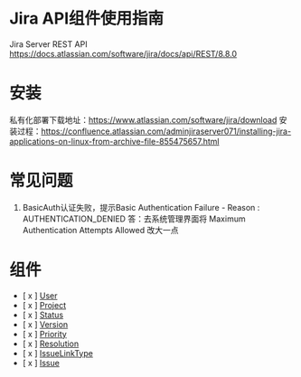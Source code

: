 # Jira API组件使用指南
Jira Server REST API 
https://docs.atlassian.com/software/jira/docs/api/REST/8.8.0

# 安装
私有化部署下载地址：https://www.atlassian.com/software/jira/download
安装过程：https://confluence.atlassian.com/adminjiraserver071/installing-jira-applications-on-linux-from-archive-file-855475657.html

# 常见问题
1. BasicAuth认证失败，提示Basic Authentication Failure - Reason : AUTHENTICATION_DENIED
答：去系统管理界面将 Maximum Authentication Attempts Allowed 改大一点

# 组件
* [ x ] [User](./service_user.go)
* [ x ] [Project](./service_project.go)
* [ x ] [Status](./service_status.go)
* [ x ] [Version](./service_version.go)
* [ x ] [Priority](./service_priority.go)
* [ x ] [Resolution](./service_resolution.go)
* [ x ] [IssueLinkType](./service_issuelinktype.go)
* [ x ] [Issue](./service_issue.go)